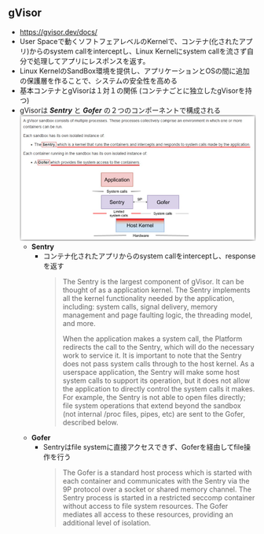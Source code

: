 ## gVisor
- https://gvisor.dev/docs/
- User Spaceで動くソフトフェアレベルのKernelで、コンテナ(化されたアプリ)からのsystem callをinterceptし、Linux Kernelにsystem callを流さず自分で処理してアプリにレスポンスを返す。
- Linux KernelのSandBox環境を提供し、アプリケーションとOSの間に追加の保護層を作ることで、システムの安全性を高める
- 基本コンテナとgVisorは１対１の関係 (コンテナごとに独立したgVisorを持つ)
- gVisorは _**Sentry**_ と _**Gofer**_ の２つのコンポーネントで構成される
  ![](image/gVisor_1.jpg)
  - **Sentry**
    - コンテナ化されたアプリからのsystem callをinterceptし、responseを返す
      > The Sentry is the largest component of gVisor. It can be thought of as a application kernel. The Sentry implements all the kernel functionality needed by the application, including: system calls, signal delivery, memory management and page faulting logic, the threading model, and more.
      >
      > When the application makes a system call, the Platform redirects the call to the Sentry, which will do the necessary work to service it. It is important to note that the Sentry does not pass system calls through to the host kernel. As a userspace application, the Sentry will make some host system calls to support its operation, but it does not allow the application to directly control the system calls it makes. For example, the Sentry is not able to open files directly; file system operations that extend beyond the sandbox (not internal /proc files, pipes, etc) are sent to the Gofer, described below.
  - **Gofer**
    - Sentryはfile systemに直接アクセスできず、Goferを経由してfile操作を行う
      > The Gofer is a standard host process which is started with each container and communicates with the Sentry via the 9P protocol over a socket or shared memory channel. The Sentry process is started in a restricted seccomp container without access to file system resources. The Gofer mediates all access to these resources, providing an additional level of isolation.